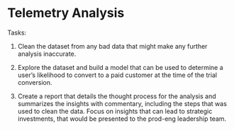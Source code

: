 # Telemetry Analysis

Tasks:

1. Clean the dataset from any bad data that might make any further analysis inaccurate.

2. Explore the dataset and build a model that can be used to determine a user’s likelihood to convert to a paid customer at the time of the trial conversion. 

3. Create a report that details the thought process for the analysis and summarizes the insights with commentary, including the steps that was used to clean the data. Focus on insights that can lead to strategic investments, that would be presented to the prod-eng leadership team.

